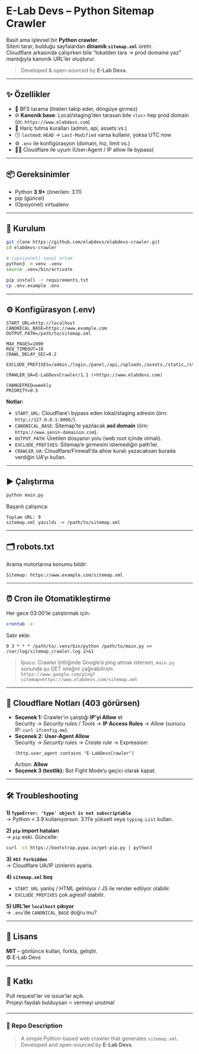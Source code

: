# E-Lab Devs – Python Sitemap Crawler

Basit ama işlevsel bir **Python crawler**.  
Siteni tarar, bulduğu sayfalardan **dinamik `sitemap.xml`** üretir.  
Cloudflare arkasında çalışırken bile “lokalden tara → prod domaine yaz” mantığıyla kanonik URL’ler oluşturur.

> Developed & open-sourced by **E-Lab Devs**.

---

## ✨ Özellikler
- 🔎 BFS tarama (linkleri takip eder, döngüye girmez)
- 🌐 **Kanonik base**: Local/staging’den tarasan bile `<loc>` hep prod domain (ör. `https://www.elabdevs.com`)
- 🧹 Hariç tutma kuralları (admin, api, assets vs.)
- 🕒 `lastmod`: `HEAD` → `Last-Modified` varsa kullanır, yoksa UTC now
- ⚙️ `.env` ile konfigürasyon (domain, hız, limit vs.)
- 🧑‍💻 Cloudflare ile uyum (User-Agent / IP allow ile bypass)

---

## 📦 Gereksinimler
- Python **3.9+** (önerilen: 3.11)
- pip (güncel)
- (Opsiyonel) virtualenv

---

## 🚀 Kurulum
```bash
git clone https://github.com/elabdevs/elabdevs-crawler.git
cd elabdevs-crawler

# (opsiyonel) sanal ortam
python3 -m venv .venv
source .venv/bin/activate

pip install -r requirements.txt
cp .env.example .env
```

---

## ⚙️ Konfigürasyon (.env)
```env
START_URL=http://localhost
CANONICAL_BASE=https://www.example.com
OUTPUT_PATH=/path/to/sitemap.xml

MAX_PAGES=1000
REQ_TIMEOUT=10
CRAWL_DELAY_SEC=0.2

EXCLUDE_PREFIXES=/admin,/login,/panel,/api,/uploads,/assets,/static,/storage

CRAWLER_UA=E-LabDevsCrawler/1.1 (+https://www.elabdevs.com)

CHANGEFREQ=weekly
PRIORITY=0.5
```

**Notlar:**
- `START_URL`: Cloudflare’ı bypass eden lokal/staging adresin (örn: `http://127.0.0.1:8080/`).
- `CANONICAL_BASE`: Sitemap’te yazılacak **asıl domain** (örn: `https://www.senin-domainin.com`).
- `OUTPUT_PATH`: Üretilen dosyanın yolu (web root içinde olmalı).
- `EXCLUDE_PREFIXES`: Sitemap’e girmesini istemediğin path’ler.
- `CRAWLER_UA`: Cloudflare/Firewall’da allow kuralı yazacaksan burada verdiğin UA’yı kullan.

---

## ▶️ Çalıştırma
```bash
python main.py
```

Başarılı çalışınca:
```
Toplam URL: 9
sitemap.xml yazıldı -> /path/to/sitemap.xml
```

---

## 🗂 robots.txt
Arama motorlarına konumu bildir:
```
Sitemap: https://www.example.com/sitemap.xml
```

---

## ⏰ Cron ile Otomatikleştirme
Her gece 03:00’te çalıştırmak için:
```bash
crontab -e
```
Satır ekle:
```
0 3 * * * /path/to/.venv/bin/python /path/to/main.py >> /var/log/sitemap_crawler.log 2>&1
```

> İpucu: Crawler bittiğinde Google’a ping atmak istersen, `main.py` sonunda şu GET isteğini çağırabilirsin:  
> `https://www.google.com/ping?sitemap=https://www.elabdevs.com/sitemap.xml`

---

## 🔐 Cloudflare Notları (403 görürsen)
- **Seçenek 1:** Crawler’ın çalıştığı **IP’yi Allow** et  
  Security → *Security rules / Tools* → **IP Access Rules** → *Allow* (sunucu IP: `curl ifconfig.me`).
- **Seçenek 2:** **User-Agent Allow**  
  Security → *Security rules* → *Create rule* → Expression:  
  ```
  (http.user_agent contains "E-LabDevsCrawler")
  ```
  Action: **Allow**  
- **Seçenek 3 (testlik):** Bot Fight Mode’u geçici olarak kapat.

---

## 🛠 Troubleshooting
**1) `TypeError: 'type' object is not subscriptable`**  
→ Python < 3.9 kullanıyorsun. 3.11’e yükselt veya `typing.List` kullan.

**2) `pip` import hataları**  
→ `pip` eski. Güncelle:
```bash
curl -sS https://bootstrap.pypa.io/get-pip.py | python3
```

**3) `403 Forbidden`**  
→ Cloudflare UA/IP izinlerini ayarla.

**4) `sitemap.xml` boş**  
- `START_URL` yanlış / HTML gelmiyor / JS ile render ediliyor olabilir.  
- `EXCLUDE_PREFIXES` çok agresif olabilir.  

**5) URL’ler `localhost` çıkıyor**  
→ `.env`’de `CANONICAL_BASE` doğru mu?

---

## 📜 Lisans
**MIT** – gönlünce kullan, forkla, geliştir.  
© E-Lab Devs

---

## 🙌 Katkı
Pull request’ler ve issue’lar açık.  
Projeyi faydalı bulduysan ⭐ vermeyi unutma!

---

### 🔎 Repo Description
> A simple Python-based web crawler that generates `sitemap.xml`.  
> Developed and open-sourced by **E-Lab Devs**.
